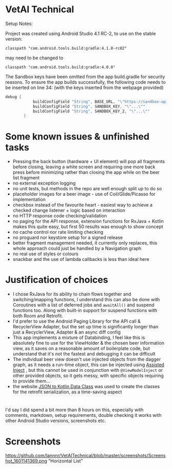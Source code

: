 # VetAI Technical

Setup Notes:

Project was created using Android Studio 4.1 RC-2, to use on the stable version:

`classpath "com.android.tools.build:gradle:4.1.0-rc02"` 

may need to be changed to

`classpath "com.android.tools.build:gradle:4.0.0"` 

The Sandbox keys have been omitted from the app build.gradle for security reasons.
To ensure the app builds successfully, the following code needs to be inserted on line 34: (with the keys inserted from the webpage provided)
```groovy
debug {
            buildConfigField "String", BASE_URL, "\"https://sandbox-api.brewerydb.com/v2/\""
            buildConfigField "String", SANDBOX_KEY, "\"...\""
            buildConfigField "String", SANDBOX_KEY_2, "\"...\""
        }
```

# Some known issues & unfinished tasks

* Pressing the back button (hardware + UI element) will pop all fragments before closing, leaving a white screen and requiring one more back press before minimizing rather than closing the app while on the beer list fragment
* no external exception logging
* no unit tests, but methods in the repo are well enough split up to do so
* placeholder images for a beer image - use of Coil/Glide/Picasso for implementation
* checkbox instead of the favourite heart - easiest way to achieve a checked change listener + logic based on interaction
* no HTTP response code checking/validation
* no paging for the API response, extension functions for RxJava + Kotlin makes this quite easy, but first 50 results was enough to show concept
* no cache control nor rate limiting checking
* no proguard nor keystore setup for a signed release
* better fragment management needed, it currently only replaces, this whole approach could just be handled by a Navigation graph
* no real use of styles or colours
* snackbar and the use of lambda callbacks is less than ideal here

# Justification of choices

* I chose RxJava for its ability to chain flows together and switching/mapping functions, I understand this can also be done with Coroutines with a list of deferred jobs and `awaitAll()` and suspend functions too. 
Along with built-in support for suspend functions with both Room and Retrofit.
* I'd prefer to use the Android Paging Library for the API call & RecyclerView Adapter, but the set up time is significantly longer than just a RecyclerView, Adapter & an async diff config
* This app implements a mixture of Databinding, I feel like this is absolutely fine to use for the ViewHolder & the chosen beer information view, as it saves on a reasonable amount of boilerplate code, but understand that it's not the fastest and debugging it can be difficult
* The individual beer view doesn't use injected objects from the dagger graph, as it needs a run-time object, this can be injected using [Assisted Inject](https://github.com/square/AssistedInject) , but this cannot be used in conjunction with `@ViewModelInject` or other provided objects, so it gets messy, with specific objects requiring to provide them...
* the website [JSON to Kotlin Data Class](https://www.json2kotlin.com/) was used to create the classes for the retrofit serialization, as a time-saving aspect

#
I'd say I did spend a bit more than 8 hours on this, especially with comments, markdown, setup requirements, double checking it works with other Android Studio versions, screenshots etc.

# Screenshots 

https://github.com/Iannnr/VetAITechnical/blob/master/screenshots/Screenshot_1601141369.png "Horizontal List"


